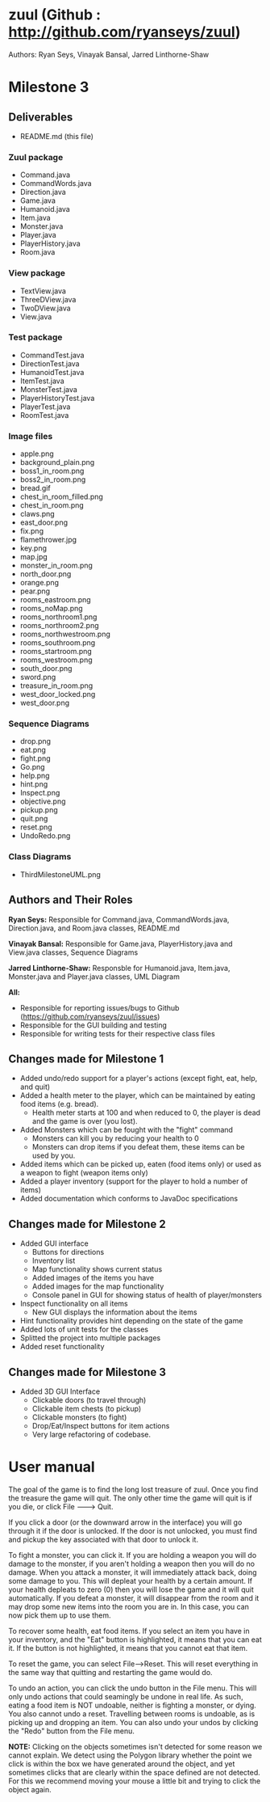 zuul (Github : http://github.com/ryanseys/zuul)
====

Authors: Ryan Seys, Vinayak Bansal, Jarred Linthorne-Shaw

Milestone 3
===========

## Deliverables

* README.md (this file)

### Zuul package

* Command.java
* CommandWords.java
* Direction.java
* Game.java
* Humanoid.java
* Item.java
* Monster.java
* Player.java
* PlayerHistory.java
* Room.java

### View package

* TextView.java
* ThreeDView.java
* TwoDView.java
* View.java

### Test package

* CommandTest.java
* DirectionTest.java
* HumanoidTest.java
* ItemTest.java
* MonsterTest.java
* PlayerHistoryTest.java
* PlayerTest.java
* RoomTest.java

### Image files

* apple.png
* background_plain.png
* boss1_in_room.png
* boss2_in_room.png
* bread.gif
* chest_in_room_filled.png
* chest_in_room.png
* claws.png
* east_door.png
* fix.png
* flamethrower.jpg
* key.png
* map.jpg
* monster_in_room.png
* north_door.png
* orange.png
* pear.png
* rooms_eastroom.png
* rooms_noMap.png
* rooms_northroom1.png
* rooms_northroom2.png
* rooms_northwestroom.png
* rooms_southroom.png
* rooms_startroom.png
* rooms_westroom.png
* south_door.png
* sword.png
* treasure_in_room.png
* west_door_locked.png
* west_door.png

### Sequence Diagrams

* drop.png
* eat.png
* fight.png
* Go.png
* help.png
* hint.png
* Inspect.png
* objective.png
* pickup.png
* quit.png
* reset.png
* UndoRedo.png

### Class Diagrams

* ThirdMilestoneUML.png


## Authors and Their Roles

**Ryan Seys:**
  Responsible for Command.java, CommandWords.java, Direction.java, and Room.java classes, README.md

**Vinayak Bansal:**
  Responsible for Game.java, PlayerHistory.java and View.java classes, Sequence Diagrams

**Jarred Linthorne-Shaw:**
  Responsble for Humanoid.java, Item.java, Monster.java and Player.java classes, UML Diagram

**All:**

  * Responsible for reporting issues/bugs to Github (https://github.com/ryanseys/zuul/issues)
  * Responsible for the GUI building and testing
  * Responsible for writing tests for their respective class files

## Changes made for Milestone 1

* Added undo/redo support for a player's actions (except fight, eat, help, and quit)
* Added a health meter to the player, which can be maintained by eating food items (e.g. bread).
  * Health meter starts at 100 and when reduced to 0, the player is dead and the game is over (you lost).
* Added Monsters which can be fought with the "fight" command
  * Monsters can kill you by reducing your health to 0
  * Monsters can drop items if you defeat them, these items can be used by you.
* Added items which can be picked up, eaten (food items only) or used as a weapon to fight (weapon items only)
* Added a player inventory (support for the player to hold a number of items)
* Added documentation which conforms to JavaDoc specifications

## Changes made for Milestone 2

* Added GUI interface
  * Buttons for directions
  * Inventory list
  * Map functionality shows current status
  * Added images of the items you have
  * Added images for the map functionality
  * Console panel in GUI for showing status of health of player/monsters
* Inspect functionality on all items
  * New GUI displays the information about the items
* Hint functionality provides hint depending on the state of the game
* Added lots of unit tests for the classes
* Splitted the project into multiple packages
* Added reset functionality

## Changes made for Milestone 3

* Added 3D GUI Interface
  * Clickable doors (to travel through)
  * Clickable item chests (to pickup)
  * Clickable monsters (to fight)
  * Drop/Eat/Inspect buttons for item actions
  * Very large refactoring of codebase.

# User manual

The goal of the game is to find the long lost treasure of zuul. Once you find the treasure the game will quit. The only other time the game will quit is if you die, or click File ---> Quit.

If you click a door (or the downward arrow in the interface) you will go through it if the door is unlocked. If the door is not unlocked, you must find and pickup the key associated with that door to unlock it.

To fight a monster, you can click it. If you are holding a weapon you will do damage to the monster, if you aren't holding a weapon then you will do no damage. When you attack a monster, it will immediately attack back, doing some damage to you. This will depleat your health by a certain amount. If your health depleats to zero (0) then you will lose the game and it will quit automatically. If you defeat a monster, it will disappear from the room and it may drop some new items into the room you are in. In this case, you can now pick them up to use them.

To recover some health, eat food items. If you select an item you have in your inventory, and the "Eat" button is highlighted, it means that you can eat it. If the button is not highlighted, it means that you cannot eat that item.

To reset the game, you can select File-->Reset. This will reset everything in the same way that quitting and restarting the game would do.

To undo an action, you can click the undo button in the File menu. This will only undo actions that could seamingly be undone in real life. As such, eating a food item is NOT undoable, neither is fighting a monster, or dying. You also cannot undo a reset. Travelling between rooms is undoable, as is picking up and dropping an item. You can also undo your undos by clicking the "Redo" button from the File menu.

**NOTE:**
Clicking on the objects sometimes isn't detected for some reason we cannot explain. We detect using the Polygon library whether the point we click is within the box we have generated around the object, and yet sometimes clicks that are clearly within the space defined are not detected. For this we recommend moving your mouse a little bit and trying to click the object again.
